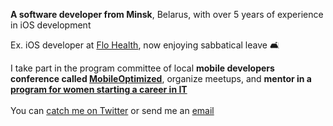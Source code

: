 **A software developer from Minsk**, Belarus, with over 5 years of experience in iOS development 

Ex. iOS developer at [Flo Health](https://flo.health/), now enjoying sabbatical leave 🛋️

I take part in the program committee of local **mobile developers conference called [MobileOptimized](https://moconf.by)**, organize meetups, and **mentor in a [program for women starting a career in IT](http://wita.by)**<br /><br />
You can [catch me on Twitter](https://twitter.com/ElviraBurchik) or send me an [email](mailto:elviraburchik@gmail.com) 
